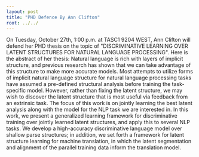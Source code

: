 ```yaml
---
layout: post
title: "PHD Defence By Ann Clifton"
root: ../../
---
```

On Tuesday, October 27th, 1:00 p.m. at TASC1 9204 WEST, Ann Clifton will defend her PHD thesis on the topic of "DISCRIMINATIVE LEARNING OVER LATENT STRUCTURES FOR NATURAL LANGUAGE PROCESSING".
Here is the abstract of her thesis:
Natural language is rich with layers of implicit structure, and previous research has shown that we can take advantage of this structure to make more accurate models. Most attempts to utilize forms of implicit natural language structure for natural language processing tasks have assumed a pre-defined structural analysis before training the task-specific model. However, rather than fixing the latent structure, we may wish to discover the latent structure that is most useful via feedback from an extrinsic task. The focus of this work is on jointly learning the best latent analysis along with the model for the NLP task we are interested in.
In this work, we present a generalized learning framework for discriminative training over jointly learned latent structures, and apply this to several NLP tasks. We develop a high-accuracy discriminative language model over shallow parse structures; in addition, we set forth a framework for latent structure learning for machine translation, in which the latent segmentation and alignment of the parallel training data inform the translation model.
